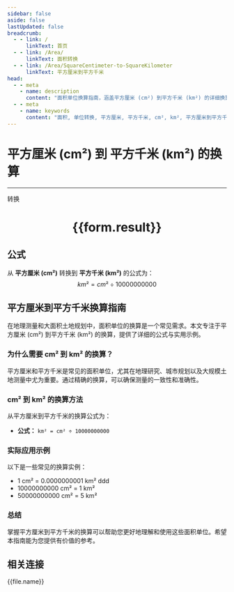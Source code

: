 ```yaml
---
sidebar: false
aside: false
lastUpdated: false
breadcrumb:
  - - link: /
      linkText: 首页
  - - link: /Area/
      linkText: 面积转换
  - - link: /Area/SquareCentimeter-to-SquareKilometer
      linkText: 平方厘米到平方千米
head:
  - - meta
    - name: description
      content: "面积单位换算指南，涵盖平方厘米 (cm²) 到平方千米 (km²) 的详细换算公式与说明。"
  - - meta
    - name: keywords
      content: "面积, 单位转换, 平方厘米, 平方千米, cm², km², 平方厘米到平方千米, 面积转换指南"
---
```

# 平方厘米 (cm²) 到 平方千米 (km²) 的换算
---
<script setup>
import { onMounted, reactive, inject, ref } from 'vue'
import { NButton, NForm, NFormItem, NInput, NInputNumber, NSelect, NCard, useMessage,NGrid ,NGi } from 'naive-ui'
import { defineClientComponent } from 'vitepress'
import { Area } from '../../files';

const convert = inject('convert')

const form = reactive({
  number: null,
  result: '',
})

const convertHandler = () => {
  if (form.number !== null && !isNaN(form.number)) {
    const convertedValue = parseFloat(form.number) / 10000000000
    form.result = `${form.number}cm² = ${convertedValue.toFixed(10)}km²`
  } else {
    form.result = '请输入有效的数值。'
  }
}
</script>

<n-form size="large" :model="form">
  <n-form-item label="平方厘米 (cm²)">
    <n-input-number v-model:value="form.number" placeholder="输入平方厘米" style="width: 100%" />
  </n-form-item>
  <n-form-item>
    <n-button type="primary" @click="convertHandler" block>转换</n-button>
  </n-form-item>
</n-form>

<n-card  embedded :bordered="false" hoverable>
  <div  style="text-align:center">
    <h1>{{form.result}}</h1>
  </div>
</n-card>

## 公式

从 **平方厘米 (cm²)** 转换到 **平方千米 (km²)** 的公式为：
$$ km² = cm² \div 10000000000 $$

## 平方厘米到平方千米换算指南

在地理测量和大面积土地规划中，面积单位的换算是一个常见需求。本文专注于平方厘米 (cm²) 到平方千米 (km²) 的换算，提供了详细的公式与实用示例。

### 为什么需要 cm² 到 km² 的换算？

平方厘米和平方千米是常见的面积单位，尤其在地理研究、城市规划以及大规模土地测量中尤为重要。通过精确的换算，可以确保测量的一致性和准确性。

### cm² 到 km² 的换算方法

从平方厘米到平方千米的换算公式为：

- **公式：** `km² = cm² ÷ 10000000000`

### 实际应用示例

以下是一些常见的换算实例：

- 1 cm² = 0.0000000001 km²
ddd
- 10000000000 cm² = 1 km²
- 50000000000 cm² = 5 km²

### 总结

掌握平方厘米到平方千米的换算可以帮助您更好地理解和使用这些面积单位。希望本指南能为您提供有价值的参考。

## 相关连接
<n-grid x-gap="12" :cols="3">
  <n-gi v-for="(file, index) in Area" :key="index">
    <n-button
      text
      tag="a"
      :href="file.path"
      type="primary"
    >
      {{file.name}}
    </n-button>
  </n-gi>
</n-grid>